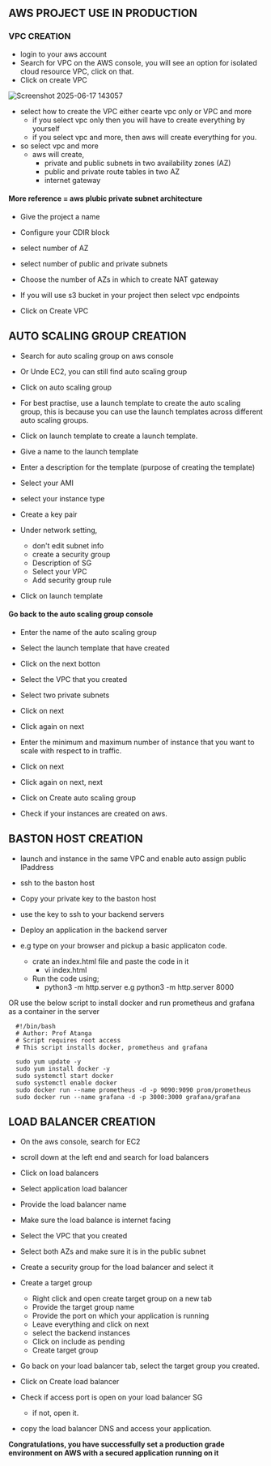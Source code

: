 ## AWS PROJECT USE IN PRODUCTION

### VPC CREATION
- login to your aws account
- Search for VPC on the AWS console, you will see an option
  for isolated cloud resource VPC, click on that.
- Click on create VPC

![Screenshot 2025-06-17 143057](https://github.com/user-attachments/assets/09b3b0a0-2602-48a2-b72a-4c927f89b743)

  
- select how to create the VPC
  either cearte vpc only or VPC and more
    - if you select vpc only then you will have to create
      everything by yourself
    - if you select vpc and more, then aws will create
      everything for you.
- so select vpc and more
     - aws will create, 
         - private and public subnets in two 
           availability zones (AZ)
         - public and private route tables in two
           AZ
         - internet gateway  

#### More reference = aws plubic private subnet architecture

- Give the project a name
- Configure your CDIR block
- select number of AZ
- select number of public and private subnets          
- Choose the number of AZs in which to create
  NAT gateway
- If you will use s3 bucket in your project then
  select vpc endpoints

- Click on Create VPC  

## AUTO SCALING GROUP CREATION

- Search for auto scaling group on aws console
- Or Unde EC2, you can still find auto scaling group
- Click on auto scaling group
- For best practise, use a launch template to create 
  the auto scaling group, this is because you can use 
  the launch templates across different auto scaling 
  groups.
- Click on launch template to create a launch template.
- Give a name to the launch template
- Enter a description for the template
  (purpose of creating the template)
- Select your AMI
- select your instance type
- Create a key pair
- Under network setting, 
   - don't edit subnet info
   - create a security group
   - Description of SG
   - Select your VPC
   - Add security group rule

- Click on launch template

#### Go back to the auto scaling group console 

- Enter the name of the auto scaling group
- Select the launch template that have created
- Click on the next botton
- Select the VPC that you created
- Select two private subnets
- Click on next
- Click again on next 
- Enter the minimum and maximum number of instance
  that you want to scale with respect to in traffic.
- Click on next
- Click again on next, next
- Click on Create auto scaling group

- Check if your instances are created on aws.

## BASTON HOST CREATION

- launch and instance in the same VPC and enable
  auto assign public IPaddress

- ssh to the baston host 
- Copy your private key to the baston host
- use the key to ssh to your backend servers

- Deploy an application in the backend server
- e.g
   type <w3 schools html basics> on your browser and 
   pickup a basic applicaton code.
   - crate an index.html file and paste the code in it
        - vi index.html
   - Run the code using;
     - python3 -m http.server <port number>
     e.g python3 -m http.server 8000
           
OR
   use the below script to install docker and run prometheus and grafana as a container in the server

      #!/bin/bash
      # Author: Prof Atanga
      # Script requires root access 
      # This script installs docker, prometheus and grafana

      sudo yum update -y
      sudo yum install docker -y
      sudo systemctl start docker
      sudo systemctl enable docker
      sudo docker run --name prometheus -d -p 9090:9090 prom/prometheus
      sudo docker run --name grafana -d -p 3000:3000 grafana/grafana   


## LOAD BALANCER CREATION

- On the aws console, search for EC2 
- scroll down at the left end and search for load balancers
- Click on load balancers
- Select application load balancer
- Provide the load balancer name
- Make sure the load balance is internet facing
- Select the VPC that you created
- Select both AZs and make sure it is in the public subnet
- Create a security group for the load balancer and select it
- Create a target group
   - Right click and open create target group on a new tab
   - Provide the target group name
   - Provide the port on which your application is running
   - Leave everything and click on next
   - select the backend instances
   - Click on include as pending
   - Create target group
- Go back on your load balancer tab, select the target group
  you created.
- Click on Create load balancer 
- Check if access port is open on your load balancer SG
  - if not, open it.

- copy the load balancer DNS and access your application.

**Congratulations, you have successfully set a production
grade environment on AWS with a secured application running on
it**    

